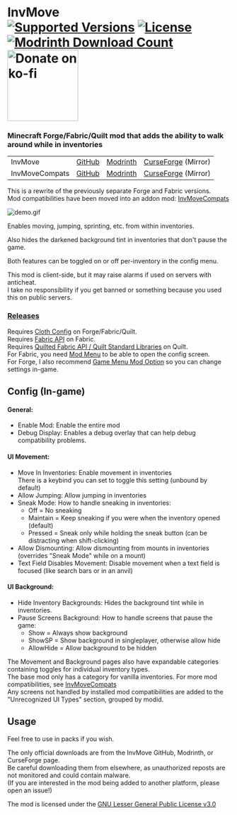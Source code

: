 <h1>InvMove<br>
  <a href="https://modrinth.com/mod/invmove"><img src="http://cf.way2muchnoise.eu/versions/%20For%20MC%20_581854_all(555-0C8E8E-fff-010101).svg" alt="Supported Versions"></a>
  <a href="https://github.com/PieKing1215/InvMove/blob/master/COPYING"><img src="https://img.shields.io/github/license/PieKing1215/InvMove?style=flat&color=0C8E8E" alt="License"></a>
  <a href="https://modrinth.com/mod/invmove"><img src="https://img.shields.io/modrinth/dt/REfW2AEX?label=Modrinth downloads&logo=modrinth" alt="Modrinth Download Count"></a>
  <!-- <a href="https://www.curseforge.com/minecraft/mc-mods/invmove"><img src="http://cf.way2muchnoise.eu/full_581854_downloads(E04E14-555-fff-010101-1C1C1C).svg" alt="CF Download Count"></a> -->
  <a href="https://ko-fi.com/X8X34Y6MZ"><img src="https://ko-fi.com/img/githubbutton_sm.svg" alt="Donate on ko-fi" width="160px"></a>
</h1>

### Minecraft Forge/Fabric/Quilt mod that adds the ability to walk around while in inventories

<table>
<tr>
  <td>InvMove</td>
  <td><a href="https://github.com/PieKing1215/InvMove">GitHub</a></td>
  <td><a href="https://modrinth.com/mod/invmove">Modrinth</a></td>
  <td><a href="https://www.curseforge.com/minecraft/mc-mods/invmove">CurseForge</a> (Mirror)</td>
</tr>
<tr>
  <td>InvMoveCompats</td>
  <td><a href="https://github.com/PieKing1215/InvMoveCompats">GitHub</a></td>
  <td><a href="https://modrinth.com/mod/invmovecompats">Modrinth</a></td>
  <td><a href="https://www.curseforge.com/minecraft/mc-mods/invmovecompats">CurseForge</a> (Mirror)</td>
</tr>
</table>

This is a rewrite of the previously separate Forge and Fabric versions.<br>
Mod compatibilities have been moved into an addon mod: [InvMoveCompats](https://github.com/PieKing1215/InvMoveCompats)<br>

![demo.gif](https://raw.githubusercontent.com/PieKing1215/InvMove/media/demo.gif)

Enables moving, jumping, sprinting, etc. from within inventories.

Also hides the darkened background tint in inventories that don't pause the game.

Both features can be toggled on or off per-inventory in the config menu.

This mod is client-side, but it may raise alarms if used on servers with anticheat.<br>
I take no responsibility if you get banned or something because you used this on public servers.

### [Releases](https://github.com/PieKing1215/InvMove/releases)

Requires [Cloth Config](https://modrinth.com/mod/cloth-config) on Forge/Fabric/Quilt.<br>
Requires [Fabric API](https://modrinth.com/mod/fabric-api) on Fabric.<br>
Requires [Quilted Fabric API / Quilt Standard Libraries](https://modrinth.com/mod/qsl) on Quilt.<br>
For Fabric, you need [Mod Menu](https://modrinth.com/mod/modmenu) to be able to open the config screen.<br>
For Forge, I also recommend [Game Menu Mod Option](https://modrinth.com/mod/gamemenumodoption) so you can change settings in-game.

## Config (In-game)

#### General:
- Enable Mod: Enable the entire mod
- Debug Display: Enables a debug overlay that can help debug compatibility problems.

#### UI Movement:
- Move In Inventories: Enable movement in inventories<br>
  There is a keybind you can set to toggle this setting (unbound by default)
- Allow Jumping: Allow jumping in inventories
- Sneak Mode: How to handle sneaking in inventories:
  - Off = No sneaking
  - Maintain = Keep sneaking if you were when the inventory opened (default)
  - Pressed = Sneak only while holding the sneak button (can be distracting when shift-clicking)
- Allow Dismounting: Allow dismounting from mounts in inventories (overrides "Sneak Mode" while on a mount)
- Text Field Disables Movement: Disable movement when a text field is focused (like search bars or in an anvil)

#### UI Background:
- Hide Inventory Backgrounds: Hides the background tint while in inventories.
- Pause Screens Background: How to handle screens that pause the game:
  - Show = Always show background
  - ShowSP = Show background in singleplayer, otherwise allow hide
  - AllowHide = Allow background to be hidden

The Movement and Background pages also have expandable categories containing toggles for individual inventory types.<br>
The base mod only has a category for vanilla inventories. For more mod compatibilities, see [InvMoveCompats](https://github.com/PieKing1215/InvMoveCompats)<br>
Any screens not handled by installed mod compatibilities are added to the "Unrecognized UI Types" section, grouped by modid.

## Usage

Feel free to use in packs if you wish.

The only official downloads are from the InvMove GitHub, Modrinth, or CurseForge page.<br>
Be careful downloading them from elsewhere, as unauthorized reposts are not monitored and could contain malware.<br>
(If you are interested in the mod being added to another platform, please open an issue!)

The mod is licensed under the [GNU Lesser General Public License v3.0](https://github.com/PieKing1215/InvMove/blob/master/COPYING)
